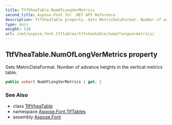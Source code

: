 ```yaml
---
title: TtfVheaTable.NumOfLongVerMetrics
second_title: Aspose.Font for .NET API Reference
description: TtfVheaTable property. Gets MetricDataFormat. Number of advance heights in the vertical metrics table
type: docs
weight: 110
url: /net/aspose.font.ttftables/ttfvheatable/numoflongvermetrics/
---
```

## TtfVheaTable.NumOfLongVerMetrics property

Gets MetricDataFormat. Number of advance heights in the vertical metrics table.

```csharp
public ushort NumOfLongVerMetrics { get; }
```

### See Also

* class [TtfVheaTable](../)
* namespace [Aspose.Font.TtfTables](../../ttfvheatable/)
* assembly [Aspose.Font](../../../)


